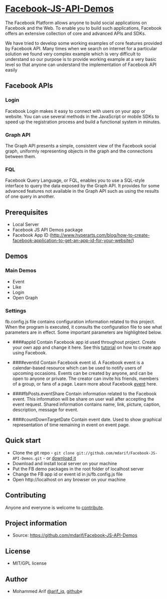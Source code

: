 # [Facebook-JS-API-Demos](https://github.com/mdarif/Facebook-JS-API-Demos)

The Facebook Platform allows anyone to build social applications on Facebook and the Web. To enable you to build such applications, Facebook offers an extensive collection of core and advanced APIs and SDKs. 

We have tried to develop some working examples of core features provided by Facebook API. Many times when we search on internet for a particular solution we found very complex example which is very difficult to understand so our purpose is to provide working example at a very basic level so that anyone can understand the implementation of Facebook API easily

## Facebook APIs

### Login
Facebook Login makes it easy to connect with users on your app or website. You can use several methods in the JavaScript or mobile SDKs to speed up the registration process and build a functional system in minutes.

### Graph API
The Graph API presents a simple, consistent view of the Facebook social graph, uniformly representing objects in the graph and the connections between them.

### FQL
Facebook Query Language, or FQL, enables you to use a SQL-style interface to query the data exposed by the Graph API. It provides for some advanced features not available in the Graph API such as using the results of one query in another.

## Prerequisites
* Local Server
* Facebook JS API Demos package
* Facebook App ID (http://www.hyperarts.com/blog/how-to-create-facebook-application-to-get-an-app-id-for-your-website/)

## Demos

### Main Demos
* Event
* Like
* Login
* Open Graph

### Settings

fb.config.js file contains configuration information related to this project. When the program is executed, it consults the configuration file to see what parameters are in effect. Some important parameters are highlighted below.

- ####appId
Contain Facebook app id used throughout project. Create your own app and change it here. See this [tutorial](http://stackoverflow.com/questions/3203649/where-can-i-find-my-facebook-application-id-and-secret-key) on how to create app using Facebook.

- ####eventId
Contain Facebook event id. A Facebook event is a calendar-based resource which can be used to notify users of upcoming occasions. Events can be created by anyone, and can be open to anyone or private. The creator can invite his friends, members of a group, or fans of a page. Learn more about Facebook [event](https://www.facebook.com/help/events) here.

- ####fbPosts.eventShare
Contain information related to the Facebook event. This information will be share on user wall after accepting the event request. Shared information contains name, link, picture, caption, description, message for event.

- ####countDownTargetDate
Contain event date. Used to show graphical representation of time remaining in event on event page.


## Quick start
- Clone the git repo - `git clone git://github.com/mdarif/Facebook-JS-API-Demos.git` - or [download it](https://github.com/mdarif/Facebook-JS-API-Demos/zipball/master)
- Download and install local server on your machine
- Put the FB demo packages in the root folder of localhost server
- Change the FB app id or event id in js/fb.config.js file
- Open http://localhost on any browser on your machine

## Contributing

Anyone and everyone is welcome to [contribute](#).


## Project information

* Source: https://github.com/mdarif/Facebook-JS-API-Demos


## License

* MIT/GPL license


## Author

* Mohammed Arif [@arif_iq](http://twitter.com/arif_iq), [github](https://github.com/mdarif)e